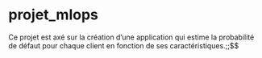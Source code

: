 # projet_mlops

Ce projet est axé sur la création d’une application qui estime la probabilité de défaut pour chaque client en fonction de ses caractéristiques.;;$$


